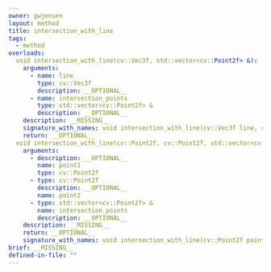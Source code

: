 ```yaml
---
owner: gwjensen
layout: method
title: intersection_with_line
tags:
  - method
overloads:
  void intersection_with_line(cv::Vec3f, std::vector<cv::Point2f> &):
    arguments:
      - name: line
        type: cv::Vec3f
        description: __OPTIONAL__
      - name: intersection_points
        type: std::vector<cv::Point2f> &
        description: __OPTIONAL__
    description: __MISSING__
    signature_with_names: void intersection_with_line(cv::Vec3f line, std::vector<cv::Point2f> & intersection_points)
    return: __OPTIONAL__
  void intersection_with_line(cv::Point2f, cv::Point2f, std::vector<cv::Point2f> &):
    arguments:
      - description: __OPTIONAL__
        name: point1
        type: cv::Point2f
      - type: cv::Point2f
        description: __OPTIONAL__
        name: point2
      - type: std::vector<cv::Point2f> &
        name: intersection_points
        description: __OPTIONAL__
    description: __MISSING__
    return: __OPTIONAL__
    signature_with_names: void intersection_with_line(cv::Point2f point1, cv::Point2f point2, std::vector<cv::Point2f> & intersection_points)
brief: __MISSING__
defined-in-file: ""
---
```


